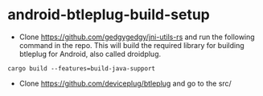 # android-btleplug-build-setup

- Clone https://github.com/gedgygedgy/jni-utils-rs and run the following command in the repo. This will build the required library for building btleplug for Android, also called droidplug.
```
cargo build --features=build-java-support
```

- Clone https://github.com/deviceplug/btleplug and go to the src/